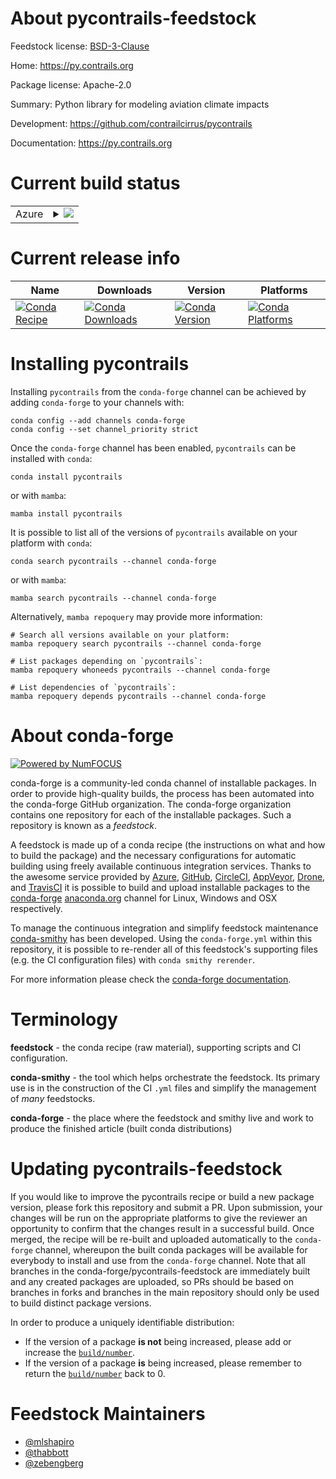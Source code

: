 About pycontrails-feedstock
===========================

Feedstock license: [BSD-3-Clause](https://github.com/conda-forge/pycontrails-feedstock/blob/main/LICENSE.txt)

Home: https://py.contrails.org

Package license: Apache-2.0

Summary: Python library for modeling aviation climate impacts

Development: https://github.com/contrailcirrus/pycontrails

Documentation: https://py.contrails.org

Current build status
====================


<table>
    
  <tr>
    <td>Azure</td>
    <td>
      <details>
        <summary>
          <a href="https://dev.azure.com/conda-forge/feedstock-builds/_build/latest?definitionId=22765&branchName=main">
            <img src="https://dev.azure.com/conda-forge/feedstock-builds/_apis/build/status/pycontrails-feedstock?branchName=main">
          </a>
        </summary>
        <table>
          <thead><tr><th>Variant</th><th>Status</th></tr></thead>
          <tbody><tr>
              <td>linux_64_python3.10.____cpython</td>
              <td>
                <a href="https://dev.azure.com/conda-forge/feedstock-builds/_build/latest?definitionId=22765&branchName=main">
                  <img src="https://dev.azure.com/conda-forge/feedstock-builds/_apis/build/status/pycontrails-feedstock?branchName=main&jobName=linux&configuration=linux%20linux_64_python3.10.____cpython" alt="variant">
                </a>
              </td>
            </tr><tr>
              <td>linux_64_python3.11.____cpython</td>
              <td>
                <a href="https://dev.azure.com/conda-forge/feedstock-builds/_build/latest?definitionId=22765&branchName=main">
                  <img src="https://dev.azure.com/conda-forge/feedstock-builds/_apis/build/status/pycontrails-feedstock?branchName=main&jobName=linux&configuration=linux%20linux_64_python3.11.____cpython" alt="variant">
                </a>
              </td>
            </tr><tr>
              <td>linux_64_python3.12.____cpython</td>
              <td>
                <a href="https://dev.azure.com/conda-forge/feedstock-builds/_build/latest?definitionId=22765&branchName=main">
                  <img src="https://dev.azure.com/conda-forge/feedstock-builds/_apis/build/status/pycontrails-feedstock?branchName=main&jobName=linux&configuration=linux%20linux_64_python3.12.____cpython" alt="variant">
                </a>
              </td>
            </tr><tr>
              <td>osx_64_python3.10.____cpython</td>
              <td>
                <a href="https://dev.azure.com/conda-forge/feedstock-builds/_build/latest?definitionId=22765&branchName=main">
                  <img src="https://dev.azure.com/conda-forge/feedstock-builds/_apis/build/status/pycontrails-feedstock?branchName=main&jobName=osx&configuration=osx%20osx_64_python3.10.____cpython" alt="variant">
                </a>
              </td>
            </tr><tr>
              <td>osx_64_python3.11.____cpython</td>
              <td>
                <a href="https://dev.azure.com/conda-forge/feedstock-builds/_build/latest?definitionId=22765&branchName=main">
                  <img src="https://dev.azure.com/conda-forge/feedstock-builds/_apis/build/status/pycontrails-feedstock?branchName=main&jobName=osx&configuration=osx%20osx_64_python3.11.____cpython" alt="variant">
                </a>
              </td>
            </tr><tr>
              <td>osx_64_python3.12.____cpython</td>
              <td>
                <a href="https://dev.azure.com/conda-forge/feedstock-builds/_build/latest?definitionId=22765&branchName=main">
                  <img src="https://dev.azure.com/conda-forge/feedstock-builds/_apis/build/status/pycontrails-feedstock?branchName=main&jobName=osx&configuration=osx%20osx_64_python3.12.____cpython" alt="variant">
                </a>
              </td>
            </tr><tr>
              <td>win_64_python3.10.____cpython</td>
              <td>
                <a href="https://dev.azure.com/conda-forge/feedstock-builds/_build/latest?definitionId=22765&branchName=main">
                  <img src="https://dev.azure.com/conda-forge/feedstock-builds/_apis/build/status/pycontrails-feedstock?branchName=main&jobName=win&configuration=win%20win_64_python3.10.____cpython" alt="variant">
                </a>
              </td>
            </tr><tr>
              <td>win_64_python3.11.____cpython</td>
              <td>
                <a href="https://dev.azure.com/conda-forge/feedstock-builds/_build/latest?definitionId=22765&branchName=main">
                  <img src="https://dev.azure.com/conda-forge/feedstock-builds/_apis/build/status/pycontrails-feedstock?branchName=main&jobName=win&configuration=win%20win_64_python3.11.____cpython" alt="variant">
                </a>
              </td>
            </tr><tr>
              <td>win_64_python3.12.____cpython</td>
              <td>
                <a href="https://dev.azure.com/conda-forge/feedstock-builds/_build/latest?definitionId=22765&branchName=main">
                  <img src="https://dev.azure.com/conda-forge/feedstock-builds/_apis/build/status/pycontrails-feedstock?branchName=main&jobName=win&configuration=win%20win_64_python3.12.____cpython" alt="variant">
                </a>
              </td>
            </tr>
          </tbody>
        </table>
      </details>
    </td>
  </tr>
</table>

Current release info
====================

| Name | Downloads | Version | Platforms |
| --- | --- | --- | --- |
| [![Conda Recipe](https://img.shields.io/badge/recipe-pycontrails-green.svg)](https://anaconda.org/conda-forge/pycontrails) | [![Conda Downloads](https://img.shields.io/conda/dn/conda-forge/pycontrails.svg)](https://anaconda.org/conda-forge/pycontrails) | [![Conda Version](https://img.shields.io/conda/vn/conda-forge/pycontrails.svg)](https://anaconda.org/conda-forge/pycontrails) | [![Conda Platforms](https://img.shields.io/conda/pn/conda-forge/pycontrails.svg)](https://anaconda.org/conda-forge/pycontrails) |

Installing pycontrails
======================

Installing `pycontrails` from the `conda-forge` channel can be achieved by adding `conda-forge` to your channels with:

```
conda config --add channels conda-forge
conda config --set channel_priority strict
```

Once the `conda-forge` channel has been enabled, `pycontrails` can be installed with `conda`:

```
conda install pycontrails
```

or with `mamba`:

```
mamba install pycontrails
```

It is possible to list all of the versions of `pycontrails` available on your platform with `conda`:

```
conda search pycontrails --channel conda-forge
```

or with `mamba`:

```
mamba search pycontrails --channel conda-forge
```

Alternatively, `mamba repoquery` may provide more information:

```
# Search all versions available on your platform:
mamba repoquery search pycontrails --channel conda-forge

# List packages depending on `pycontrails`:
mamba repoquery whoneeds pycontrails --channel conda-forge

# List dependencies of `pycontrails`:
mamba repoquery depends pycontrails --channel conda-forge
```


About conda-forge
=================

[![Powered by
NumFOCUS](https://img.shields.io/badge/powered%20by-NumFOCUS-orange.svg?style=flat&colorA=E1523D&colorB=007D8A)](https://numfocus.org)

conda-forge is a community-led conda channel of installable packages.
In order to provide high-quality builds, the process has been automated into the
conda-forge GitHub organization. The conda-forge organization contains one repository
for each of the installable packages. Such a repository is known as a *feedstock*.

A feedstock is made up of a conda recipe (the instructions on what and how to build
the package) and the necessary configurations for automatic building using freely
available continuous integration services. Thanks to the awesome service provided by
[Azure](https://azure.microsoft.com/en-us/services/devops/), [GitHub](https://github.com/),
[CircleCI](https://circleci.com/), [AppVeyor](https://www.appveyor.com/),
[Drone](https://cloud.drone.io/welcome), and [TravisCI](https://travis-ci.com/)
it is possible to build and upload installable packages to the
[conda-forge](https://anaconda.org/conda-forge) [anaconda.org](https://anaconda.org/)
channel for Linux, Windows and OSX respectively.

To manage the continuous integration and simplify feedstock maintenance
[conda-smithy](https://github.com/conda-forge/conda-smithy) has been developed.
Using the ``conda-forge.yml`` within this repository, it is possible to re-render all of
this feedstock's supporting files (e.g. the CI configuration files) with ``conda smithy rerender``.

For more information please check the [conda-forge documentation](https://conda-forge.org/docs/).

Terminology
===========

**feedstock** - the conda recipe (raw material), supporting scripts and CI configuration.

**conda-smithy** - the tool which helps orchestrate the feedstock.
                   Its primary use is in the construction of the CI ``.yml`` files
                   and simplify the management of *many* feedstocks.

**conda-forge** - the place where the feedstock and smithy live and work to
                  produce the finished article (built conda distributions)


Updating pycontrails-feedstock
==============================

If you would like to improve the pycontrails recipe or build a new
package version, please fork this repository and submit a PR. Upon submission,
your changes will be run on the appropriate platforms to give the reviewer an
opportunity to confirm that the changes result in a successful build. Once
merged, the recipe will be re-built and uploaded automatically to the
`conda-forge` channel, whereupon the built conda packages will be available for
everybody to install and use from the `conda-forge` channel.
Note that all branches in the conda-forge/pycontrails-feedstock are
immediately built and any created packages are uploaded, so PRs should be based
on branches in forks and branches in the main repository should only be used to
build distinct package versions.

In order to produce a uniquely identifiable distribution:
 * If the version of a package **is not** being increased, please add or increase
   the [``build/number``](https://docs.conda.io/projects/conda-build/en/latest/resources/define-metadata.html#build-number-and-string).
 * If the version of a package **is** being increased, please remember to return
   the [``build/number``](https://docs.conda.io/projects/conda-build/en/latest/resources/define-metadata.html#build-number-and-string)
   back to 0.

Feedstock Maintainers
=====================

* [@mlshapiro](https://github.com/mlshapiro/)
* [@thabbott](https://github.com/thabbott/)
* [@zebengberg](https://github.com/zebengberg/)


